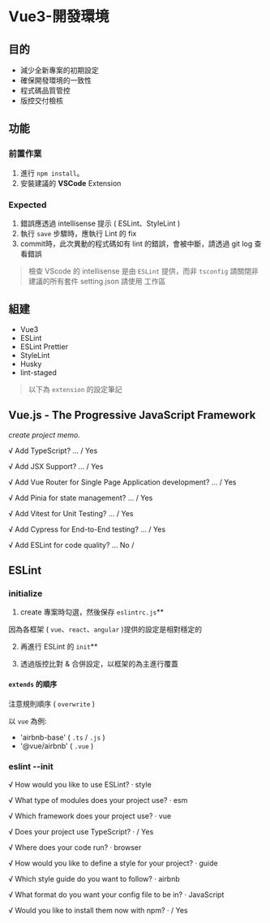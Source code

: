 # Vue3-開發環境

## 目的

- 減少全新專案的初期設定
- 確保開發環境的一致性
- 程式碼品質管控
- 版控交付檢核

## 功能

### 前置作業
1. 進行 `npm install`。
2. 安裝建議的 **VSCode** Extension

### Expected
1. 錯誤應透過 intellisense 提示 ( ESLint、StyleLint )
2. 執行 `save` 步驟時，應執行 Lint 的 fix
3. commit時，此次異動的程式碼如有 lint 的錯誤，會被中斷，請透過 git log 查看錯誤

> 檢查 VScode 的 intellisense 是由 `ESLint` 提供，而非 `tsconfig`
> 請關閉非建議的所有套件
> setting.json 請使用 工作區

## 組建

- Vue3
- ESLint
- ESLint Prettier
- StyleLint
- Husky
- lint-staged

> 以下為 `extension` 的設定筆記

## Vue.js - The Progressive JavaScript Framework

_create project memo._

√ Add TypeScript? ... / Yes

√ Add JSX Support? ... / Yes

√ Add Vue Router for Single Page Application development? ... / Yes

√ Add Pinia for state management? ... / Yes

√ Add Vitest for Unit Testing? ... / Yes

√ Add Cypress for End-to-End testing? ... / Yes

√ Add ESLint for code quality? ... No /

## ESLint

### initialize

1. create 專案時勾選，然後保存 `eslintrc.js`\*\*

因為各框架 ( `vue`、`react`、`angular` )提供的設定是相對穩定的

2. 再進行 ESLint 的 `init`\*\*

3. 透過版控比對 & 合併設定，以框架的為主進行覆蓋

#### `extends` 的順序

注意規則順序 ( `overwrite` )

以 `vue` 為例:

- 'airbnb-base' ( `.ts` / `.js` )
- '@vue/airbnb' ( `.vue` )

### eslint --init

√ How would you like to use ESLint? · style

√ What type of modules does your project use? · esm

√ Which framework does your project use? · vue

√ Does your project use TypeScript? · / Yes

√ Where does your code run? · browser

√ How would you like to define a style for your project? · guide

√ Which style guide do you want to follow? · airbnb

√ What format do you want your config file to be in? · JavaScript

√ Would you like to install them now with npm? · / Yes
